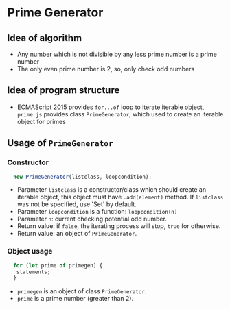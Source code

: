 
# Prime Generator

## Idea of algorithm
 - Any number which is not divisible by any less prime number is a prime number
 - The only even prime number is 2, so, only check odd numbers

## Idea of program structure
 - ECMAScript 2015 provides `for...of` loop to iterate iterable object, `prime.js` provides class `PrimeGenerator`, which used to create an iterable object for primes

## Usage of `PrimeGenerator`

### Constructor
```javascript
  new PrimeGenerator(listclass, loopcondition);
```
 - Parameter `listclass` is a constructor/class which should create an iterable object, this object must have `.add(element)` method. If `listclass` was not be specified, use 'Set' by default.
 - Parameter `loopcondition` is a function: `loopcondition(n)`
  - Parameter `n`: current checking potential odd number.
  - Return value: if `false`, the iterating process will stop, `true` for otherwise.
 - Return value: an object of `PrimeGenerator`.
 
### Object usage
```javascript
  for (let prime of primegen) {
   statements;
  }
```
 - `primegen` is an object of class `PrimeGenerator`.
 - `prime` is a prime number (greater than 2).
